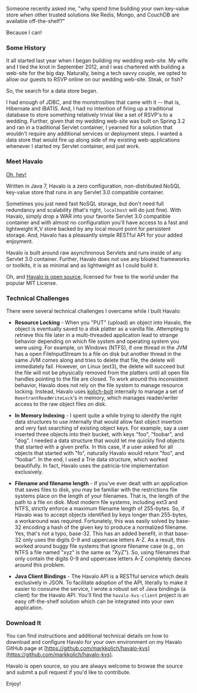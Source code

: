 Someone recently asked me, "why spend time building your own key-value store when other trusted solutions like Redis, Mongo, and CouchDB are available off-the-shelf?"

Because I can!

### Some History

It all started last year when I began building my wedding web-site.  My wife and I tied the knot in September 2012, and I was chartered with building a web-site for the big day.  Naturally, being a tech savvy couple, we opted to allow our guests to RSVP online on our wedding web-site.  Steak, or fish?

So, the search for a data store began.

I had enough of JDBC, and the monstrosities that came with it -- that is, Hibernate and iBATIS.  And, I had no intention of firing up a traditional database to store something relatively trivial like a set of RSVP's to a wedding.  Further, given that my wedding web-site was built on Spring 3.2 and ran in a traditional Servlet container, I yearned for a solution that wouldn't require any additional services or deployment steps.  I wanted a data store that would fire up along side of my existing web-applications whenever I started my Servlet container, and just work.

### Meet Havalo

[Oh, hey!](https://github.com/markkolich/havalo-kvs "Havalo at GitHub")

Written in Java 7, Havalo is a zero configuration, non-distributed NoSQL key-value store that runs in any Servlet 3.0 compatible container.

Sometimes you just need fast NoSQL storage, but don't need full redundancy and scalability (that's right, `localhost` will do just fine). With Havalo, simply drop a WAR into your favorite Servlet 3.0 compatible container and with almost no configuration you'll have access to a fast and lightweight K,V store backed by any local mount point for persistent storage. And, Havalo has a pleasantly simple RESTful API for your added enjoyment.

Havalo is built around raw asynchronous Servlets and runs inside of any Servlet 3.0 container.  Further, Havalo does not use any bloated frameworks or toolkits, it is as minimal and as lightweight as I could build it.

Oh, and [Havalo is open source](https://github.com/markkolich/havalo-kvs "Havalo at GitHub"), licensed for free to the world under the popular MIT License.

### Technical Challenges

There were several technical challenges I overcame while I built Havalo:

* **Resource Locking** - When you "PUT" (upload) an object into Havalo, the object is eventually saved to a disk platter as a vanilla file.  Attempting to retrieve this file later in a multi-threaded application lead to strange behavior depending on which file system and operating system you were using.  For example, on Windows (NTFS), if one thread in the JVM has a open FileInputStream to a file on disk but another thread in the same JVM comes along and tries to delete that file, the delete will immediately fail.  However, on Linux (ext3), the delete will succeed but the file will not be physically removed from the platters until all open file handles pointing to the file are closed.  To work around this inconsistent behavior, Havalo does not rely on the file system to manage resource locking.  Instead, Havalo uses [kolich-bolt](https://github.com/markkolich/kolich-bolt "kolich-bolt at GitHub") internally to manage a set of `ReentrantReadWriteLock`'s in memory, which manages reader/writer access to the raw object files on disk.

* **In Memory Indexing** - I spent quite a while trying to identify the right data structures to use internally that would allow fast object insertion and very fast searching of existing object keys.  For example, say a user inserted three objects into their bucket, with keys "foo", "foobar", and "dog".  I needed a data structure that would let me quickly find objects that started with a given prefix.  In this case, if a user asked for all objects that started with "fo", naturally Havalo would return "foo", and "foobar".  In the end, I used a Trie data structure, which worked beautifully.  In fact, Havalo uses the patricia-trie implementation exclusively.

* **Filename and filename length** - If you've ever dealt with an application that saves files to disk, you may be familiar with the restrictions file systems place on the length of your filenames.  That is, the length of the path to a file on disk.  Most modern file systems, including ext3 and NTFS, strictly enforce a maximum filename length of 255-bytes.  So, if Havalo was to accept objects identified by keys longer than 255-bytes, a workaround was required.  Fortunately, this was easily solved by base-32 encoding a hash of the given key to produce a normalized filename.  Yes, that's not a typo, base-32.  This has an added benefit, in that base-32 only uses the digits 0-9 and uppercase letters A-Z.  As a result, this worked around buggy file systems that ignore filename case (e.g., on NTFS a file named "xyz" is the same as "XyZ").  So, using filenames that only contain the digits 0-9 and uppercase letters A-Z completely dances around this problem.

* **Java Client Bindings** - The Havalo API is a RESTful service which deals exclusively in JSON.  To facilitate adoption of the API, literally to make it easier to consume the service, I wrote a robust set of Java bindings (a client) for the Havalo API.  You'll find the `havalo-kvs-client` project is an easy off-the-shelf solution which can be integrated into your own application.

### Download It

You can find instructions and additional technical details on how to download and configure Havalo for your own environment on my Havalo GitHub page at [https://github.com/markkolich/havalo-kvs](https://github.com/markkolich/havalo-kvs).

Havalo is open source, so you are always welcome to browse the source and submit a pull request if you'd like to contribute.

Enjoy!

<!--- tags: havalo-kvs, curacao, servlet, java -->